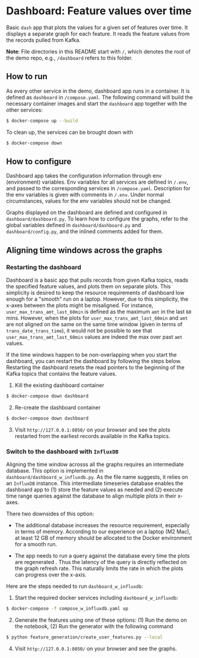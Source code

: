 # Dashboard: Feature values over time

Basic `dash` app that plots the values for a given set of features over time.
It displays a separate graph for each feature.
It reads the feature values from the records pulled from Kafka.

**Note**: File directories in this README start with `/`, which denotes the
root of the demo repo, e.g., `/dashboard` refers to this folder.

## How to run

As every other service in the demo, dashboard app runs in a container.
It is defined as `dashboard` in `/compose.yaml`.
The following command will build the necessary container images and start the `dashboard` app together with the other services:
```bash
$ docker-compose up --build
```

To clean up, the services can be brought down with
```bash
$ docker-compose down
```

## How to configure

Dashboard app takes the configuration information through env (environment) variables.
Env variables for all services are defined in `/.env`, and passed to the corresponding services in `/compose.yaml`.
Description for the env variables is given with comments in `/.env`.
Under normal circumstances, values for the env variables should not be changed.

Graphs displayed on the dashboard are defined and configured in `dashboard/dashboard.py`.
To learn how to configure the graphs, refer to the global variables defined in `dashboard/dashboard.py` and `dashboard/config.py`, and the inlined comments added for them.


## Aligning time windows across the graphs

### Restarting the dashboard

Dashboard is a basic app that pulls records from given Kafka topics, reads the specified feature values, and plots them on separate plots.
This simplicity is desired to keep the resource requirements of dashboard low enough for a "smooth" run on a laptop.
However, due to this simplicity, the x-axes between the plots might be misaligned.
For instance, `user_max_trans_amt_last_60min` is defined as the maximum `amt` in the last `60` mins.
However, when the plots for `user_max_trans_amt_last_60min` and `amt` are not aligned on the same on the same time window (given in terms of `trans_date_trans_time`),
it would not be possible to see that `user_max_trans_amt_last_60min` values are indeed the max over past `amt` values.

If the time windows happen to be non-overlapping when you start the dashboard, you can restart the dashboard by following the steps below.
Restarting the dashboard resets the read pointers to the beginning of the Kafka topics that contains the feature values.

1. Kill the existing dashboard container
```bash
$ docker-compose down dashboard
```

2. Re-create the dashboard container
```bash
$ docker-compose down dashboard
```

3. Visit `http://127.0.0.1:8050/` on your browser and see the plots restarted from the earliest records available in the Kafka topics.


### Switch to the dashboard with `InfluxDB`

Aligning the time window acrosss all the graphs requires an intermediate database.
This option is implemented in `dashboard/dashboard_w_influxdb.py`. As the file name suggests, it relies on an `InfluxDB` instance.
This intermediate timeseries database enables the dashboard app to
(1) store the feature values as needed and
(2) execute time range queries against the database to align multiple plots in their x-axes.

There two downsides of this option:
- The additional database increases the resource requirement, especially in terms of memory.
According to our experience on a laptop (M2 Mac), at least 12 GB of memory should be allocated to the Docker environment for a smooth run.

- The app needs to run a query against the database every time the plots are regenerated . Thus the latency of the query is directly reflected on the graph refresh rate.
This naturally limits the rate in which the plots can progress over the x-axis.

Here are the steps needed to run `dashboard_w_influxdb`:
1. Start the required docker services including `dashboard_w_influxdb`:
```bash
$ docker-compose -f compose_w_influxdb.yaml up
```

2. Generate the features using one of these options: (1) Run the demo on the notebook, (2) Run the generator with the following command
```bash
$ python feature_generation/create_user_features.py --local
```

4. Visit `http://127.0.0.1:8050/` on your browser and see the graphs.
